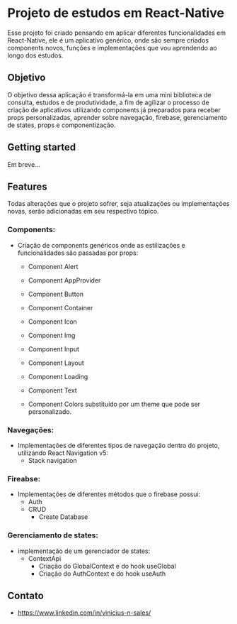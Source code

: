 # Projeto de estudos em React-Native
 
Esse projeto foi criado pensando em aplicar diferentes funcionalidades em React-Native, ele é um aplicativo genérico, onde são sempre criados components novos, funções e implementações que vou aprendendo ao longo dos estudos.
 
## Objetivo
 
O objetivo dessa aplicação é transformá-la em uma mini biblioteca de consulta, estudos e de produtividade, a fim de agilizar o processo de criação de aplicativos utilizando components já preparados para receber props personalizadas, aprender sobre navegação, firebase, gerenciamento de states, props e componentização.
 
## Getting started
Em breve...
 
## Features
 
Todas alterações que o projeto sofrer, seja atualizações ou implementações novas, serão adicionadas em seu respectivo tópico.
 
### Components:
- Criação de components genéricos onde as estilizações e funcionalidades são passadas por props:
  - Component Alert
  - Component AppProvider
  - Component Button
  - Component Container
  - Component Icon
  - Component Img
  - Component Input
  - Component Layout
  - Component Loading
  - Component Text

  - Component Colors substituído por um theme que pode ser personalizado.
 
### Navegações:
- Implementações de diferentes tipos de navegação dentro do projeto, utilizando React Navigation v5:
  - Stack navigation
 
### Fireabse:
- Implementações de diferentes métodos que o firebase possui:
  - Auth
  - CRUD
    - Create Database
 
### Gerenciamento de states:
- implementação de um gerenciador de states:
  - ContextApi
    - Criação do GlobalContext e do hook useGlobal
    - Criação do AuthContext e do hook useAuth
 
## Contato
 
- https://www.linkedin.com/in/vinicius-n-sales/
